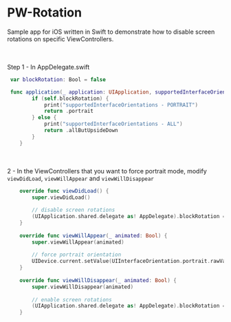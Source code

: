 # PW-Rotation

Sample app for iOS written in Swift to demonstrate how to disable screen rotations on specific ViewControllers.


\
\
Step 1 - In AppDelegate.swift

```swift
 var blockRotation: Bool = false

 func application(_ application: UIApplication, supportedInterfaceOrientationsFor window: UIWindow?) -> UIInterfaceOrientationMask {
        if (self.blockRotation) {
            print("supportedInterfaceOrientations - PORTRAIT")
            return .portrait
        } else {
            print("supportedInterfaceOrientations - ALL")
            return .allButUpsideDown
        }
    }
```
\
\
2 - In the ViewControllers that you want to force portrait mode, modify ```viewDidLoad```, ```viewWillAppear``` and ```viewWillDisappear```

```swift
    override func viewDidLoad() {
        super.viewDidLoad()
        
        // disable screen rotations
        (UIApplication.shared.delegate as! AppDelegate).blockRotation = true
    }
    
    override func viewWillAppear(_ animated: Bool) {
        super.viewWillAppear(animated)
        
        // force portrait orientation
        UIDevice.current.setValue(UIInterfaceOrientation.portrait.rawValue, forKey: "orientation")
    }
    
    override func viewWillDisappear(_ animated: Bool) {
        super.viewWillDisappear(animated)
        
        // enable screen rotations
        (UIApplication.shared.delegate as! AppDelegate).blockRotation = false
    }


